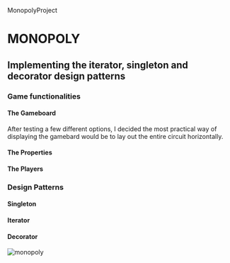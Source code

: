 MonopolyProject

# MONOPOLY 
## Implementing the iterator, singleton and decorator design patterns

### Game functionalities 
#### The Gameboard
After testing a few different options, I decided the most practical way of displaying the gamebard would be to lay out the entire circuit horizontally. 

#### The Properties

#### The Players

### Design Patterns
#### Singleton

#### Iterator

#### Decorator
![monopoly](https://user-images.githubusercontent.com/58735251/70861266-dffa5080-1f2b-11ea-915c-fb54bacba80c.PNG)





